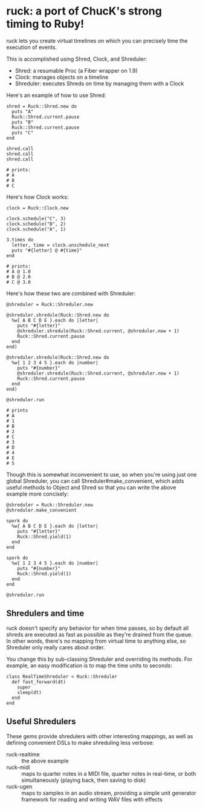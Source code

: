 # ruck: a port of ChucK's strong timing to Ruby!

ruck lets you create virtual timelines on which you can
precisely time the execution of events.

This is accomplished using Shred, Clock, and Shreduler:

- Shred: a resumable Proc (a Fiber wrapper on 1.9)
- Clock: manages objects on a timeline
- Shreduler: executes Shreds on time by managing them with a Clock

Here's an example of how to use Shred:

    shred = Ruck::Shred.new do
      puts "A"
      Ruck::Shred.current.pause
      puts "B"
      Ruck::Shred.current.pause
      puts "C"
    end
    
    shred.call
    shred.call
    shred.call
    
    # prints:
    # A
    # B
    # C

Here's how Clock works:

    clock = Ruck::Clock.new
    
    clock.schedule("C", 3)
    clock.schedule("B", 2)
    clock.schedule("A", 1)
    
    3.times do
      letter, time = clock.unschedule_next
      puts "#{letter} @ #{time}"
    end
    
    # prints:
    # A @ 1.0
    # B @ 2.0
    # C @ 3.0

Here's how these two are combined with Shreduler:

    @shreduler = Ruck::Shreduler.new
    
    @shreduler.shredule(Ruck::Shred.new do
      %w{ A B C D E }.each do |letter|
        puts "#{letter}"
        @shreduler.shredule(Ruck::Shred.current, @shreduler.now + 1)
        Ruck::Shred.current.pause
      end
    end)
    
    @shreduler.shredule(Ruck::Shred.new do
      %w{ 1 2 3 4 5 }.each do |number|
        puts "#{number}"
        @shreduler.shredule(Ruck::Shred.current, @shreduler.now + 1)
        Ruck::Shred.current.pause
      end
    end)
    
    @shreduler.run
    
    # prints
    # A
    # 1
    # B
    # 2
    # C
    # 3
    # D
    # 4
    # E
    # 5

Though this is somewhat inconvenient to use, so when you're
using just one global Shreduler, you can call
Shreduler#make_convenient, which adds useful methods to Object
and Shred so that you can write the above example more
concisely:

    @shreduler = Ruck::Shreduler.new
    @shreduler.make_convenient

    spork do
      %w{ A B C D E }.each do |letter|
        puts "#{letter}"
        Ruck::Shred.yield(1)
      end
    end

    spork do
      %w{ 1 2 3 4 5 }.each do |number|
        puts "#{number}"
        Ruck::Shred.yield(1)
      end
    end

    @shreduler.run

## Shredulers and time

ruck doesn't specify any behavior for when time passes,
so by default all shreds are executed as fast as possible
as they're drained from the queue. In other words, there's
no mapping from virtual time to anything else, so Shreduler
only really cares about order.

You change this by sub-classing Shreduler and overriding its
methods. For example, an easy modification is to map the
time units to seconds:

    class RealTimeShreduler < Ruck::Shreduler
      def fast_forward(dt)
        super
        sleep(dt)
      end
    end

## Useful Shredulers

These gems provide shredulers with other interesting mappings,
as well as defining convenient DSLs to make shreduling less
verbose:

<dl>
<dt>ruck-realtime</dt>
<dd>the above example</dd>

<dt>ruck-midi</dt>
<dd>maps to quarter notes in a MIDI file, quarter
notes in real-time, or both simultaneously (playing back,
then saving to disk)</dd>

<dt>ruck-ugen</dt>
<dd>maps to samples in an audio stream, providing a
simple unit generator framework for reading and writing WAV
files with effects</dd>
</dl>
